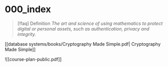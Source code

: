 # 000_index

>[!faq] Definition
> *The art and science of using mathematics to protect digital or personal assets, such as authentication, privacy and integrity.* 

[[database systems/books/Cryptography Made Simple.pdf| Cryptography Made Simple]]



![[course-plan-public.pdf]]